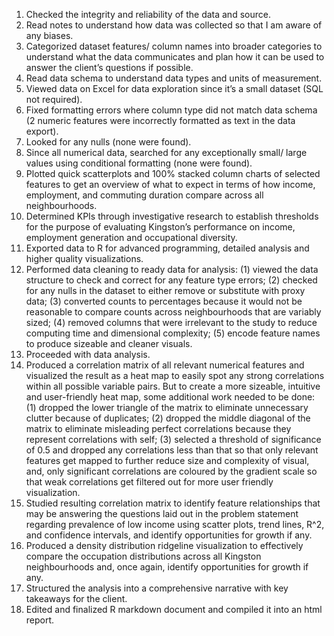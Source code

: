 1. Checked the integrity and reliability of the data and source.
2. Read notes to understand how data was collected so that I am aware of any biases.
3. Categorized dataset features/ column names into broader categories to understand what the data communicates and plan how it can be used to answer the client’s questions if possible.
4. Read data schema to understand data types and units of measurement.
5. Viewed data on Excel for data exploration since it’s a small dataset (SQL not required).
6. Fixed formatting errors where column type did not match data schema (2 numeric features were incorrectly formatted as text in the data export).
7. Looked for any nulls (none were found).
8. Since all numerical data, searched for any exceptionally small/ large values using conditional formatting (none were found).
9. Plotted quick scatterplots and 100% stacked column charts of selected features to get an overview of what to expect in terms of how income, employment, and commuting duration compare across all neighbourhoods.
10. Determined KPIs through investigative research to establish thresholds for the purpose of evaluating Kingston’s performance on income, employment generation and occupational diversity.
11. Exported data to R for advanced programming, detailed analysis and higher quality visualizations.
12. Performed data cleaning to ready data for analysis: (1) viewed the data structure to check and correct for any feature type errors; (2) checked for any nulls in the dataset to either remove or substitute with proxy data; (3) converted counts to percentages because it would not be reasonable to compare counts across neighbourhoods that are variably sized; (4) removed columns that were irrelevant to the study to reduce computing time and dimensional complexity; (5) encode feature names to produce sizeable and cleaner visuals.
13. Proceeded with data analysis.
14. Produced a correlation matrix of all relevant numerical features and visualized the result as a heat map to easily spot any strong correlations within all possible variable pairs. But to create a more sizeable, intuitive and user-friendly heat map, some additional work needed to be done: (1) dropped the lower triangle of the matrix to eliminate unnecessary clutter because of duplicates; (2) dropped the middle diagonal of the matrix to eliminate misleading perfect correlations because they represent correlations with self; (3) selected a threshold of significance of 0.5 and dropped any correlations less than that so that only relevant features get mapped to further reduce size and complexity of visual, and, only significant correlations are coloured by the gradient scale so that weak correlations get filtered out for more user friendly visualization.
15. Studied resulting correlation matrix to identify feature relationships that may be answering the questions laid out in the problem statement regarding prevalence of low income using scatter plots, trend lines, R^2, and confidence intervals, and identify opportunities for growth if any.
16. Produced a density distribution ridgeline visualization to effectively compare the occupation distributions across all Kingston neighbourhoods and, once again, identify opportunities for growth if any.
17. Structured the analysis into a comprehensive narrative with key takeaways for the client.
18. Edited and finalized R markdown document and compiled it into an html report.
